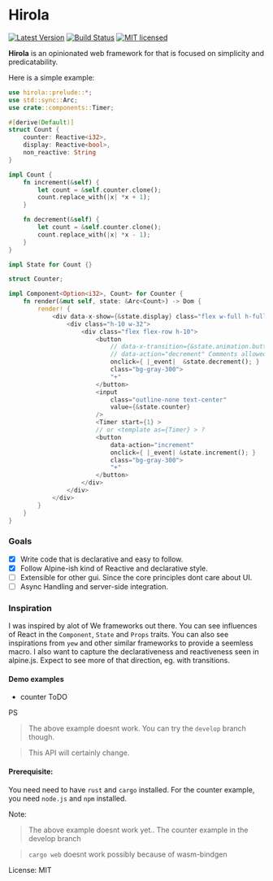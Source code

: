 # Hirola


[![Latest Version](https://img.shields.io/crates/v/hirola.svg)](https://crates.io/crates/hirola)
[![Build Status](https://travis-ci.org/geofmureithi/hirola.svg?branch=master)](https://travis-ci.org/geofmureithi/hirola)
[![MIT licensed](https://img.shields.io/badge/license-MIT-blue.svg)](./LICENSE)

 **Hirola** is an opinionated web framework for that is focused on simplicity and predicatability.

Here is a simple example: 

```rust
use hirola::prelude::*;
use std::sync::Arc;
use crate::components::Timer;

#[derive(Default)]
struct Count {
    counter: Reactive<i32>,
    display: Reactive<bool>,
    non_reactive: String
}

impl Count {
    fn increment(&self) {
        let count = &self.counter.clone();
        count.replace_with(|x| *x + 1);
    }

    fn decrement(&self) {
        let count = &self.counter.clone();
        count.replace_with(|x| *x - 1);
    }
}

impl State for Count {}

struct Counter;

impl Component<Option<i32>, Count> for Counter {
    fn render(&mut self, state: &Arc<Count>) -> Dom {
        render! {
            <div data-x-show={&state.display} class="flex w-full h-full">
                <div class="h-10 w-32">
                    <div class="flex flex-row h-10">
                        <button 
                            // data-x-transition={&state.animation.button} Coming soon
                            // data-action="decrement" Comments allowed 
                            onclick={ |_event|  &state.decrement(); }
                            class="bg-gray-300">
                            "+"
                        </button>
                        <input 
                            class="outline-none text-center"
                            value={&state.counter}
                        />
                        <Timer start={1} > 
                        // or <template as={Timer} > ?
                        <button 
                            data-action="increment"
                            onclick={ |_event| &state.increment(); }
                            class="bg-gray-300">
                            "+"
                        </button>
                    </div>
                </div>
            </div>
        }
    }
}
```

### Goals
- [x] Write code that is declarative and easy to follow.
- [x] Follow Alpine-ish kind of Reactive and declarative style.
- [ ] Extensible for other gui. Since the core principles dont care about UI.
- [ ] Async Handling and server-side integration.

### Inspiration
I was inspired by alot of We frameworks out there. You can see influences of React in the `Component`, `State` and `Props` traits.
You can also see inspirations from `yew` and other similar frameworks to provide a seemless macro.
I also want to capture the declarativeness and reactiveness seen in alpine.js. Expect to see more of that direction, eg. with transitions.

#### Demo examples
- counter ToDO

PS
> The above example doesnt work. You can try the `develop` branch though.

> This API will certainly change.

#### Prerequisite:

You need need to have `rust` and `cargo` installed.
For the counter example, you need `node.js` and `npm` installed.

Note:
> The above example doesnt work yet.. The counter example in the develop branch 

> `cargo web` doesnt work possibly because of wasm-bindgen


License: MIT
